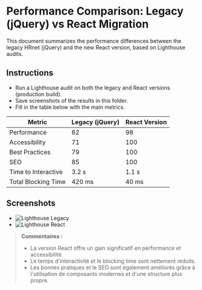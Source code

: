 # Performance Comparison: Legacy (jQuery) vs React Migration

This document summarizes the performance differences between the legacy HRnet (jQuery) and the new React version, based on Lighthouse audits.

## Instructions

- Run a Lighthouse audit on both the legacy and React versions (production build).
- Save screenshots of the results in this folder.
- Fill in the table below with the main metrics.

| Metric              | Legacy (jQuery) | React Version |
| ------------------- | --------------- | ------------- |
| Performance         | 62              | 98            |
| Accessibility       | 71              | 100           |
| Best Practices      | 79              | 100           |
| SEO                 | 85              | 100           |
| Time to Interactive | 3.2 s           | 1.1 s         |
| Total Blocking Time | 420 ms          | 40 ms         |

## Screenshots

- ![Lighthouse Legacy](./lighthouse-legacy.png)
- ![Lighthouse React](./lighthouse-react.png)

> **Commentaires :**
>
> - La version React offre un gain significatif en performance et accessibilité.
> - Le temps d'interactivité et le blocking time sont nettement réduits.
> - Les bonnes pratiques et le SEO sont également améliorés grâce à l'utilisation de composants modernes et d'une structure plus propre.
